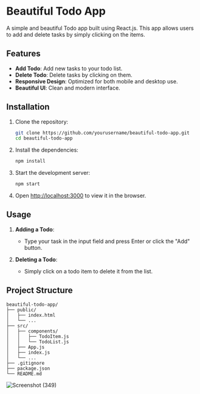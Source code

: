 # Beautiful Todo App

A simple and beautiful Todo app built using React.js. This app allows users to add and delete tasks by simply clicking on the items.

## Features

- **Add Todo**: Add new tasks to your todo list.
- **Delete Todo**: Delete tasks by clicking on them.
- **Responsive Design**: Optimized for both mobile and desktop use.
- **Beautiful UI**: Clean and modern interface.


## Installation

1. Clone the repository:
    ```sh
    git clone https://github.com/yourusername/beautiful-todo-app.git
    cd beautiful-todo-app
    ```

2. Install the dependencies:
    ```sh
    npm install
    ```

3. Start the development server:
    ```sh
    npm start
    ```

4. Open [http://localhost:3000](http://localhost:3000) to view it in the browser.

## Usage

1. **Adding a Todo**:
    - Type your task in the input field and press Enter or click the "Add" button.
    
2. **Deleting a Todo**:
    - Simply click on a todo item to delete it from the list.

## Project Structure

```plaintext
beautiful-todo-app/
├── public/
│   ├── index.html
│   └── ...
├── src/
│   ├── components/
│   │   ├── TodoItem.js
│   │   └── TodoList.js
│   ├── App.js
│   ├── index.js
│   └── ...
├── .gitignore
├── package.json
└── README.md
```
![Screenshot (349)](https://user-images.githubusercontent.com/106341416/170888835-1d192728-d6bf-457c-8aef-db7363d4b9a0.png)
